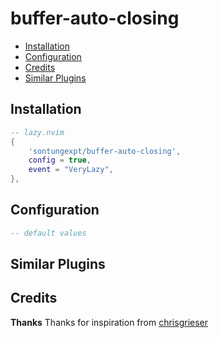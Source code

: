 # buffer-auto-closing

<!--toc:start-->

- [Installation](#installation)
- [Configuration](#configuration)
- [Credits](#credits)
- [Similar Plugins](#similar-plugins)

<!--toc:end-->

## Installation

```lua
-- lazy.nvim
{
    'sontungexpt/buffer-auto-closing',
	config = true,
	event = "VeryLazy",
},
```

## Configuration

```lua
-- default values
```

## Similar Plugins

## Credits

**Thanks**
Thanks for inspiration from [chrisgrieser](https://github.com/chrisgrieser/nvim-early-retirement)
